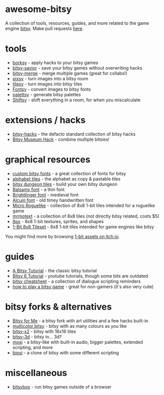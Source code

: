 # awesome-bitsy
A collection of tools, resources, guides, and more related to the game engine [bitsy](http://www.bitsy.org/). Make pull requests [here](https://github.com/LJNIC/awesome-bitsy/).

# tools
* [borksy](https://ayolland.itch.io/borksy) - apply hacks to your bitsy games
* [bitsy-savior](https://aloelazoe.itch.io/bitsy-savior) - save your bitsy games without overwriting hacks
* [bitsy-merge](https://seansleblanc.itch.io/bitsy-merge) - merge multiple games (great for collabs!)
* [pixsy](https://ruin.itch.io/pixsy) - turn images into a bitsy room
* [tilesy](https://ruin.itch.io/tilesy) - turn images into bitsy tiles
* [Fontsy](https://seansleblanc.itch.io/fontsy) - convert images to bitsy fonts
* [palettsy](https://zenzoa.itch.io/palettsy) - generate bitsy palettes
* [Shiftsy](https://brandonmakesthings.itch.io/shiftsy) - shift everything in a room, for when you miscalculate

# extensions / hacks
* [bitsy-hacks](https://seleb.github.io/bitsy-hacks/) - the defacto standard collection of bitsy hacks
* [Bitsy Museum Hack](https://erikaverkaaik.itch.io/bitsy-museum-hack) - combine multiple bitsies!

# graphical resources
* [custom bitsy fonts](https://miniwoolf.itch.io/custom-bitsy-fonts) - a great collection of fonts for bitsy
* [alphabet tiles](https://pastebin.com/evJzQiYj) - the alphabet as copy & pastable tiles
* [bitsy dungeon tiles](https://enui.itch.io/bitsy-dungeon-tiles) - build your own bitsy dungeon
* [Balsamy font](https://ayolland.itch.io/balsamy) - a thin font
* [Brightlinger font](https://ayolland.itch.io/brightlinger) - medieval font
* [Alcuin font](https://aliivibrio.itch.io/alcuin-bitsy-font) - old timey handwritten font
* [Micro Roguelike](https://kenney.nl/assets/micro-roguelike) - collection of 8x8 1-bit tiles intended for a roguelike game
* [mrmotext](https://mrmotarius.itch.io/mrmotext) - a collection of 8x8 tiles (not directly bitsy related, costs $5)
* [8px](https://vectorpixelstar.itch.io/8px) - 8x8 1-bit textures, sprites, and shapes
* [1-Bit 8x8 Tileset](https://teaceratops.itch.io/1-bit-tileset) - 8x8 1-bit tiles intended for game engines like bitsy


You might find more by browsing [1-bit assets on itch.io](https://itch.io/game-assets/tag-1-bit).


# guides
* [A Bitsy Tutorial](http://www.shimmerwitch.space/bitsyTutorial) - the classic bitsy tutorial
* [Bitsy 6 Tutorial](https://www.youtube.com/playlist?list=PLlXuD3kyVEr5sF4iM2CszNt-fSVZDqxUm) - youtube tutorials, though some bits are outdated
* [bitsy cheatsheet](https://brandonmakesthings.itch.io/bitsy-cheatsheet) - a collection of dialogue scripting reminders
* [how to play a bitsy game](https://miniwoolf.itch.io/how-to-play-a-bitsy-game) - great for non-gamers (it's also very cute)

# bitsy forks & alternatives
* [Bitsy for Me](https://miniwoolf.github.io/bitsy-for-me/editor/index.html) - a bitsy fork with art utilities and a few hacks built-in
* [multicolor bitsy](https://aurysystem.itch.io/multicolorbisty) - bitsy with as many colours as you like
* [bitsy-x2](https://vonbednar.itch.io/bitsy-x2) - bitsy with 16x16 tiles
* [bitsy-3d](https://aloelazoe.itch.io/bitsy-3d) - bitsy in... 3d?
* [mosi](https://zenzoa.itch.io/mosi) - a bitsy-like with built-in audio, bigger palettes, extended scripting, and more
* [bipsi](https://kool.tools/bipsi/) - a clone of bitsy with some different scripting

# miscellaneous
* [bitsybox](https://ledoux.itch.io/bitsybox) - run bitsy games outside of a browser
